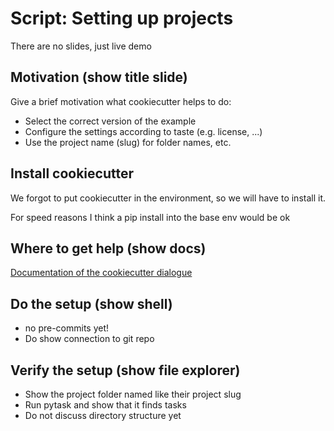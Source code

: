# Script: Setting up projects

There are no slides, just live demo

## Motivation (show title slide)

Give a brief motivation what cookiecutter helps to do:

- Select the correct version of the example
- Configure the settings according to taste (e.g. license, ...)
- Use the project name (slug) for folder names, etc.

## Install cookiecutter

We forgot to put cookiecutter in the environment, so we will have to install it.

For speed reasons I think a pip install into the base env would be ok

## Where to get help (show docs)

[Documentation of the cookiecutter dialogue](https://econ-project-templates.readthedocs.io/en/stable/getting_started/index.html#customising-the-template-for-your-needs)

## Do the setup (show shell)

- no pre-commits yet!
- Do show connection to git repo

## Verify the setup (show file explorer)

- Show the project folder named like their project slug
- Run pytask and show that it finds tasks
- Do not discuss directory structure yet
